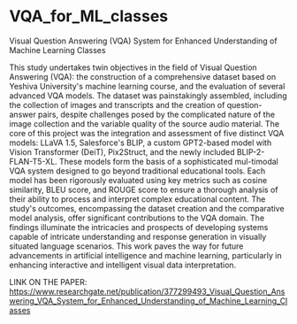 # VQA_for_ML_classes
Visual Question Answering (VQA) System for Enhanced Understanding of Machine Learning Classes

This study undertakes twin objectives in the field of Visual Question Answering (VQA): the construction of a comprehensive dataset based on Yeshiva University's machine learning course, and the evaluation of several advanced VQA models. The dataset was painstakingly assembled, including the collection of images and transcripts and the creation of question-answer pairs, despite challenges posed by the complicated nature of the image collection and the variable quality of the source audio material. The core of this project was the integration and assessment of five distinct VQA models: LLaVA 1.5, Salesforce's BLIP, a custom GPT2-based model with Vision Transformer (DeiT), Pix2Struct, and the newly included BLIP-2-FLAN-T5-XL. These models form the basis of a sophisticated mul-timodal VQA system designed to go beyond traditional educational tools. Each model has been rigorously evaluated using key metrics such as cosine similarity, BLEU score, and ROUGE score to ensure a thorough analysis of their ability to process and interpret complex educational content. The study's outcomes, encompassing the dataset creation and the comparative model analysis, offer significant contributions to the VQA domain. The findings illuminate the intricacies and prospects of developing systems capable of intricate understanding and response generation in visually situated language scenarios. This work paves the way for future advancements in artificial intelligence and machine learning, particularly in enhancing interactive and intelligent visual data interpretation.

LINK ON THE PAPER: 
https://www.researchgate.net/publication/377299493_Visual_Question_Answering_VQA_System_for_Enhanced_Understanding_of_Machine_Learning_Classes
